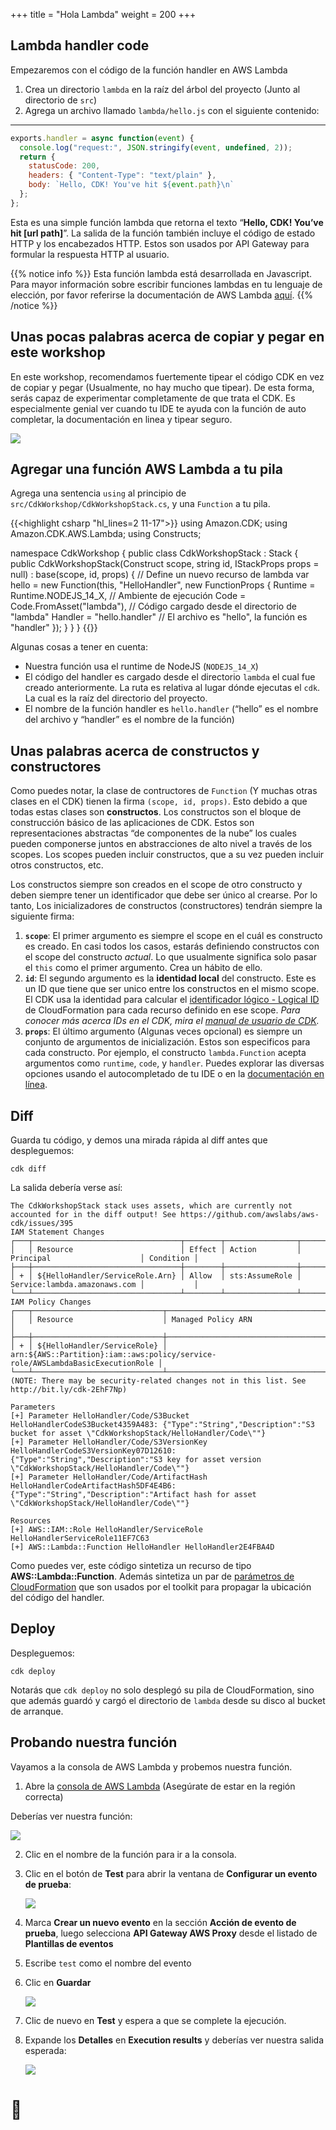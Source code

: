 +++
title = "Hola Lambda"
weight = 200
+++

## Lambda handler code

Empezaremos con el código de la función handler en AWS Lambda


1. Crea un directorio `lambda` en la raíz del árbol del proyecto (Junto al directorio de `src`)
2. Agrega un archivo llamado `lambda/hello.js` con el siguiente contenido:

---
```js
exports.handler = async function(event) {
  console.log("request:", JSON.stringify(event, undefined, 2));
  return {
    statusCode: 200,
    headers: { "Content-Type": "text/plain" },
    body: `Hello, CDK! You've hit ${event.path}\n`
  };
};
```

Esta es una simple función lambda que retorna el texto “**Hello, CDK! You’ve hit [url path]**”. La salida de la función también incluye el código de estado HTTP y los encabezados HTTP. Estos son usados por API Gateway para formular la respuesta HTTP al usuario.

{{% notice info %}} Esta función lambda está desarrollada en Javascript. Para mayor información sobre escribir funciones lambdas en tu lenguaje de elección, por favor referirse la documentación de AWS Lambda [aquí](https://docs.aws.amazon.com/es_es/lambda/latest/dg/welcome.html).
{{% /notice %}}

## Unas pocas palabras acerca de copiar y pegar en este workshop

En este workshop, recomendamos fuertemente tipear el código CDK en vez de copiar y pegar (Usualmente, no hay mucho que tipear). De esta forma, serás capaz de experimentar completamente de que trata el CDK. Es especialmente genial ver cuando tu IDE te ayuda con la función de auto completar,  la documentación en linea y tipear seguro.

![](./auto-complete.png)

## Agregar una función AWS Lambda a tu pila

Agrega una sentencia `using` al principio de `src/CdkWorkshop/CdkWorkshopStack.cs`, y una `Function` a tu pila.


{{<highlight csharp "hl_lines=2 11-17">}}
using Amazon.CDK;
using Amazon.CDK.AWS.Lambda;
using Constructs;

namespace CdkWorkshop
{
    public class CdkWorkshopStack : Stack
    {
        public CdkWorkshopStack(Construct scope, string id, IStackProps props = null) : base(scope, id, props)
        {
            // Define un nuevo recurso de lambda
            var hello = new Function(this, "HelloHandler", new FunctionProps
            {
                Runtime = Runtime.NODEJS_14_X, // Ambiente de ejecución
                Code = Code.FromAsset("lambda"), // Código cargado desde el directorio de "lambda" 
                Handler = "hello.handler" // El archivo es "hello", la función es "handler"
            });
        }
    }
}
{{</highlight>}}

Algunas cosas a tener en cuenta:

- Nuestra función usa el runtime de NodeJS (`NODEJS_14_X`)
- El código del handler es cargado desde el directorio `lambda` el cual fue creado anteriormente. La ruta es relativa al lugar dónde ejecutas el `cdk`. La cual es la raíz del directorio del proyecto.
- El nombre de la función handler es `hello.handler` (“hello” es el nombre del archivo y “handler” es el nombre de la función)

## Unas palabras acerca de constructos y constructores

Como puedes notar, la clase de contructores de `Function` (Y muchas otras clases en el CDK) tienen la firma `(scope, id, props)`. Esto debido a que todas estas clases son __constructos__. Los constructos son el bloque de construcción básico de las aplicaciones de CDK. Estos son representaciones abstractas “de componentes de la nube” los cuales pueden componerse juntos en abstracciones de alto nivel a través de los scopes. Los scopes pueden incluir constructos, que a su vez pueden incluir otros constructos, etc.

Los constructos siempre son creados en el scope de otro constructo y deben siempre tener un identificador que debe ser único al crearse. Por lo tanto, Los inicializadores de constructos (constructores) tendrán siempre la siguiente firma:


1. __`scope`__: El primer argumento es siempre el scope en el cuál es constructo es creado. En casi todos los casos, estarás definiendo constructos con el scope del constructo _actual_. Lo que usualmente significa solo pasar el `this` como el primer argumento. Crea un hábito de ello.
2. __`id`__: El segundo argumento es la __identidad local__ del constructo. Este es un ID que tiene que ser unico entre los constructos en el mismo scope. El CDK usa la identidad para calcular el [identificador lógico - Logical ID](https://docs.aws.amazon.com/es_es/AWSCloudFormation/latest/UserGuide/resources-section-structure.html) de CloudFormation para cada recurso definido en ese scope. *Para conocer más acerca IDs en el CDK, mira el [manual de usuario de CDK](https://docs.aws.amazon.com/es_es/cdk/v2/guide/identifiers.html#identifiers_logical_ids).*
3. __`props`__: El último argumento (Algunas veces opcional) es siempre un conjunto de argumentos de inicialización. Estos son especificos para cada constructo. Por ejemplo, el constructo `lambda.Function` acepta argumentos como `runtime`, `code`, y `handler`. Puedes explorar las diversas opciones usando el autocompletado de tu IDE o en la [documentación en línea](https://docs.aws.amazon.com/cdk/api/v1/docs/aws-lambda-readme.html).

## Diff

Guarda tu código, y demos una mirada rápida al diff antes que despleguemos:

```
cdk diff
```

La salida debería verse así:

```
The CdkWorkshopStack stack uses assets, which are currently not accounted for in the diff output! See https://github.com/awslabs/aws-cdk/issues/395
IAM Statement Changes
┌───┬─────────────────────────────────┬────────┬────────────────┬──────────────────────────────┬───────────┐
│   │ Resource                        │ Effect │ Action         │ Principal                    │ Condition │
├───┼─────────────────────────────────┼────────┼────────────────┼──────────────────────────────┼───────────┤
│ + │ ${HelloHandler/ServiceRole.Arn} │ Allow  │ sts:AssumeRole │ Service:lambda.amazonaws.com │           │
└───┴─────────────────────────────────┴────────┴────────────────┴──────────────────────────────┴───────────┘
IAM Policy Changes
┌───┬─────────────────────────────┬────────────────────────────────────────────────────────────────────────────────┐
│   │ Resource                    │ Managed Policy ARN                                                             │
├───┼─────────────────────────────┼────────────────────────────────────────────────────────────────────────────────┤
│ + │ ${HelloHandler/ServiceRole} │ arn:${AWS::Partition}:iam::aws:policy/service-role/AWSLambdaBasicExecutionRole │
└───┴─────────────────────────────┴────────────────────────────────────────────────────────────────────────────────┘
(NOTE: There may be security-related changes not in this list. See http://bit.ly/cdk-2EhF7Np)

Parameters
[+] Parameter HelloHandler/Code/S3Bucket HelloHandlerCodeS3Bucket4359A483: {"Type":"String","Description":"S3 bucket for asset \"CdkWorkshopStack/HelloHandler/Code\""}
[+] Parameter HelloHandler/Code/S3VersionKey HelloHandlerCodeS3VersionKey07D12610: {"Type":"String","Description":"S3 key for asset version \"CdkWorkshopStack/HelloHandler/Code\""}
[+] Parameter HelloHandler/Code/ArtifactHash HelloHandlerCodeArtifactHash5DF4E4B6: {"Type":"String","Description":"Artifact hash for asset \"CdkWorkshopStack/HelloHandler/Code\""}

Resources
[+] AWS::IAM::Role HelloHandler/ServiceRole HelloHandlerServiceRole11EF7C63
[+] AWS::Lambda::Function HelloHandler HelloHandler2E4FBA4D
```

Como puedes ver, este código sintetiza un recurso de tipo __AWS::Lambda::Function__. Además sintetiza un par de [parámetros de CloudFormation](https://docs.aws.amazon.com/es_es/cdk/v2/guide/get_cfn_param.html) que son usados por el toolkit para propagar la ubicación del código del handler.

## Deploy

Despleguemos:

```
cdk deploy
```

Notarás que `cdk deploy` no solo desplegó su pila de CloudFormation, sino que además guardó y cargó el directorio de `lambda` desde su disco al bucket de arranque.


## Probando nuestra función

Vayamos a la consola de AWS Lambda y probemos nuestra función.

1. Abre la [consola de AWS Lambda](https://console.aws.amazon.com/lambda/home#/functions) (Asegúrate de estar en la región correcta)

Deberías ver nuestra función:

![](./lambda-1.png)

2. Clic en el nombre de la función para ir a la consola.
3. Clic en el botón de __Test__ para abrir la ventana de __Configurar un evento de prueba__:

    ![](./lambda-2.png)

4. Marca __Crear un nuevo evento__ en la sección __Acción de evento de prueba__, luego selecciona __API Gateway AWS Proxy__ desde el listado de __Plantillas de eventos__
5. Escribe `test` como el nombre del evento
6. Clic en __Guardar__

    ![](./lambda-3.png)
7. Clic de nuevo en __Test__ y espera a que se complete la ejecución.
8. Expande los __Detalles__ en __Execution results__ y deberías ver nuestra salida esperada:

    ![](./lambda-4.png)

# 👏
